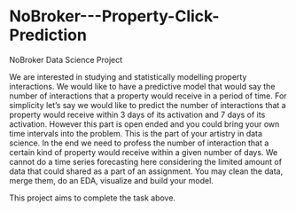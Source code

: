 # NoBroker---Property-Click-Prediction
NoBroker Data Science Project

We are interested in studying and statistically modelling property interactions. We would like to have a predictive model that would say the number of interactions that a property would receive in a period of time. For simplicity let’s say we would like to predict the number of interactions that a property would receive within 3 days of its activation and 7 days of its activation. However this part is open ended and you could bring your own time intervals into the problem. This is the part of your artistry in data science. In the end we need to profess the number of interaction that a certain kind of property would receive within a given number of days. We cannot do a time series forecasting here considering the limited amount of data that could shared as a part of an assignment. You may clean the data, merge them, do an EDA, visualize and build your model.

This project aims to complete the task above. 
